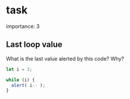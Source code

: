 # task

importance: 3

## Last loop value

What is the last value alerted by this code? Why?

```javascript
let i = 3;

while (i) {
  alert( i-- );
}
```

